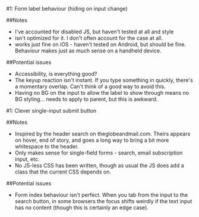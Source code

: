 #1: Form label behaviour (hiding on input change)

##Notes
- I've accounted for disabled JS, but haven't tested at all and style
- isn't optimized for it. I don't often account for the case at all.
- works just fine on iOS - haven't tested on Android, but should be fine. Behaviour makes just as much sense on a handheld device.

##Potential issues
- Accessibility, is everything good?
- The keyup reaction isn't instant. If you type something in quickly, there's a momentary overlap. Can't think of a good way to avoid this.
- Having no BG on the input to allow the label to show through means no BG styling... needs to apply to parent, but this is awkward.


#1: Clever single-input submit button

##Notes
- Inspired by the header search on theglobeandmail.com. Theirs appears on hover, end of story, and goes a long way to bring a bit more whitespace to the header.
- Only makes sense for single-field forms - search, email subscription input, etc.
- No JS-less CSS has been written, though as usual the JS does add a class that the current CSS depends on.

##Potential issues
- Form index behaviour isn't perfect. When you tab from the input to the search button, in some browsers the focus shifts weirdly if the text input has no content (though this is certainly an edge case).